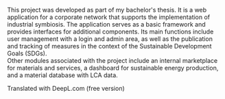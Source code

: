 This project was developed as part of my bachelor's thesis. It is a web application for a corporate network that supports the implementation of industrial symbiosis. The application serves as a basic framework and provides interfaces for additional components. Its main functions include user management with a login and admin area, as well as the publication and tracking of measures in the context of the Sustainable Development Goals (SDGs).  
 Other modules associated with the project include an internal marketplace for materials and services, a dashboard for sustainable energy production, and a material database with LCA data.

Translated with DeepL.com (free version)
